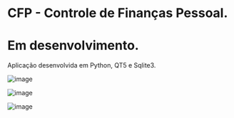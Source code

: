 # CFP - Controle de Finanças Pessoal.

# Em desenvolvimento.

Aplicação desenvolvida em Python, QT5 e Sqlite3.

![image](https://user-images.githubusercontent.com/101942554/187312263-fb78d83c-6d40-4914-9dad-2e641b0d7c28.png)

![image](https://user-images.githubusercontent.com/101942554/187312299-39381c50-af44-41f8-a39c-853b34f4bbf4.png)

![image](https://user-images.githubusercontent.com/101942554/187312361-f4a02487-3728-4a28-9a4a-b247500b2fb4.png)

